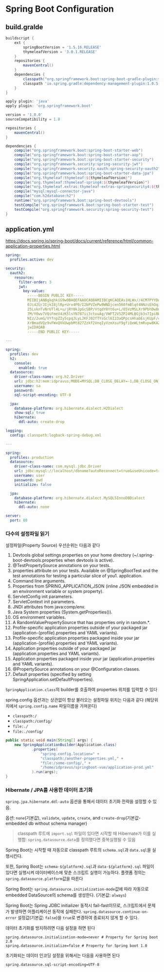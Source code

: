 # Spring Boot Configuration

## build.gralde

```groovy
buildscript {
    ext {
        springBootVersion = '1.5.16.RELEASE'
        thymeleafVersion = '3.0.1.RELEASE'
    }
    repositories {
        mavenCentral()
    }
    dependencies {
        classpath("org.springframework.boot:spring-boot-gradle-plugin:${springBootVersion}")
        classpath 'io.spring.gradle:dependency-management-plugin:1.0.5.RELEASE'
    }
}

apply plugin: 'java'
apply plugin: 'org.springframework.boot'

version = '1.0.0'
sourceCompatibility = 1.8

repositories {
    mavenCentral()
}

dependencies {
    compile("org.springframework.boot:spring-boot-starter-web")
    compile("org.springframework.boot:spring-boot-starter-aop")
    compile("org.springframework.boot:spring-boot-starter-security")
    compile("org.springframework.security:spring-security-jwt")
    compile("org.springframework.security.oauth:spring-security-oauth2")
    compile("org.springframework.boot:spring-boot-starter-data-jpa")
    compile("org.thymeleaf:thymeleaf:${thymeleafVersion}")
    compile("org.thymeleaf:thymeleaf-spring4:${thymeleafVersion}")
    compile("org.thymeleaf.extras:thymeleaf-extras-springsecurity4:${thymeleafVersion}")
    compile("mysql:mysql-connector-java")
    compile("com.h2database:h2")
    runtime("org.springframework.boot:spring-boot-devtools")
    testCompile("org.springframework.boot:spring-boot-starter-test")
    testCompile("org.springframework.security:spring-security-test")
}
```

## application.yml

<https://docs.spring.io/spring-boot/docs/current/reference/html/common-application-properties.html>

```yml
spring:
  profiles.active: dev

security:
  oauth2:
    resource:
      filter-order: 3
      jwt:
        key-value:
          -----BEGIN PUBLIC KEY-----
          MIIBIjANBgkqhkiG9w0BAQEFAAOCAQ8AMIIBCgKCAQEAs1HLWx//4CM7PYYDdsE7
          0Ji42U/JIjkI8jlRp+Urx4P0/I2bPVZePw9WNDjcen560fmBlqt4NNzsEhOqi1tv
          25LvknTvNrUTl4L+u/jRY0kJpGcSBP/VtqdY0Yt6u+L/05VzMSLXr9PbhDw8nyhq
          7M/Y0wv7VQiFmeV4zK5lsYN787ii3ctouAg/VWFT2V5ZP24MLBGjb3s7Ipi8Wngp
          NIz/2umG/VYfnpZIy5cpqJLyLJKFJ02fTYsGcl6I23aQPpcsHhabEsjKUpF/ck4H
          XrBmadVQz9vFWxQVkUwpbMt827Zzkf2VnqIyVzmXsuY9gfiQeWLtmRvpw8KAZcOR
          jwIDAQAB
          -----END PUBLIC KEY-----

---

spring:
  profiles: dev
  h2:
    console:
      enabled: true
  datasource:
    driver-class-name: org.h2.Driver
    url: jdbc:h2:mem:idpravus;MODE=MYSQL;DB_CLOSE_DELAY=-1;DB_CLOSE_ON_EXIT=FALSE
    username: sa
    password:
    sql-script-encoding: UTF-8

  jpa:
    database-platform: org.hibernate.dialect.H2Dialect
    show-sql: true
    hibernate:
      ddl-auto: create-drop

logging:
  config: classpath:logback-spring-debug.xml

---

spring:
  profiles: production
  datasource:
    driver-class-name: com.mysql.jdbc.Driver
    url: jdbc:mysql://localhost/dbname?autoReconnect=true&useUnicode=true&characterEncoding=utf8
    username: user
    password: pwd
    initialize: false

  jpa:
    database-platform: org.hibernate.dialect.MySQL5InnoDBDialect
    hibernate:
      ddl-auto: none

server:
  port: 80
```

### 다수의 설정파일 읽기

설정파일(Property Source) 우선순위는 다음과 같다

1. Devtools global settings properties on your home directory (~/.spring-boot-devtools.properties when devtools is active).
1. @TestPropertySource annotations on your tests.
1. properties attribute on your tests. Available on @SpringBootTest and the test annotations for testing a particular slice of you1. application.
1. Command line arguments.
1. Properties from SPRING_APPLICATION_JSON (inline JSON embedded in an environment variable or system property).
1. ServletConfig init parameters.
1. ServletContext init parameters.
1. JNDI attributes from java:comp/env.
1. Java System properties (System.getProperties()).
1. OS environment variables.
1. A RandomValuePropertySource that has properties only in random.*.
1. Profile-specific application properties outside of your packaged jar (application-{profile}.properties and YAML variants).
1. Profile-specific application properties packaged inside your jar (application-{profile}.properties and YAML variants).
1. Application properties outside of your packaged jar (application.properties and YAML variants).
1. Application properties packaged inside your jar (application.properties and YAML variants).
1. @PropertySource annotations on your @Configuration classes.
1. Default properties (specified by setting SpringApplication.setDefaultProperties).

`SpringApplication.class`의 builder를 호출하여 properties 위치를 입력할 수 있다

spring.config 옵션과는 상관없이 항상 불러오는 설정파일 위치는 다음과 같다 (해당위치에서 `spring.config.name` 파일이름을 가져온다)

- `classpath:/`
- `classpath:/config/`
- `file:./`
- `file:./config/`

```java
public static void main(String[] args) {
    new SpringApplicationBuilder(Application.class)
            .properties(
                "spring.config.location=" +
                "classpath:/another-properties.yml," +
                "file:/some-config/," +
                "/home/idpravus/springboot-vue/application-prod.yml"
            ).run(args);
}
```

### Hibernate / JPA를 사용한 데이터 초기화

`spring.jpa.hibernate.ddl-auto` 옵션을 통해서 데이터 초기화 전략을 설정할 수 있음.

옵션: `none`(기본값), `validate`, `update`, `create`, and `create-drop`(기본값-embedded db without schema manager)

> classpath 루트에 `import.sql` 파일이 있다면 시작할 때 Hibernate가 이를 실행함: `spring.datasource.data`를 정의했다면 중복실행될 수 있음

Spring Boot는 시작할 때 자동으로 classpath 루트의 `schema.sql`과 `data.sql`을 실행시킨다.

또한, Spring Boot는 `schema-${platform}.sql`과 `data-${platform}.sql` 파일이 있다면 실행시켜 데이터베이스에 맞춘 스크립트 실행이 가능하다.
플랫폼 정의는 `spring.datasource.platform`값을 따른다

Spring Boot는 `spring.datasource.initialization-mode`값에 따라 자동으로 embedded DataSource의 schema를 생성한다. (기본값: `always`)

Spring Boot는 Spring JDBC initializer 동작시 fail-fast이므로, 스크립트에서 문제가 발생하면 어플리케이션 동작에 실패한다.
`spring.datasource.continue-on-error` 설정값(기본값: `false`)을 `true`로 변경하여 종료되지 않게 할 수 있다.

데이터 초기화를 방지하려면 다음 설정을 하면 된다

```properties
spring.datasource.initialization-mode=never # Property for Spring boot 2.0
spring.datasource.initialize=false # Property for Spring boot 1.0
```

초기화되는 데이터 인코딩 설정을 위해서는 다음을 사용하면 된다

`spring.datasource.sql-script-encoding=UTF-8`
